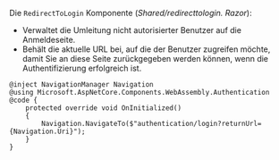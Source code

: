 Die `RedirectToLogin` Komponente (*Shared/redirecttologin. Razor*):

* Verwaltet die Umleitung nicht autorisierter Benutzer auf die Anmeldeseite.
* Behält die aktuelle URL bei, auf die der Benutzer zugreifen möchte, damit Sie an diese Seite zurückgegeben werden können, wenn die Authentifizierung erfolgreich ist.

```razor
@inject NavigationManager Navigation
@using Microsoft.AspNetCore.Components.WebAssembly.Authentication
@code {
    protected override void OnInitialized()
    {
        Navigation.NavigateTo($"authentication/login?returnUrl={Navigation.Uri}");
    }
}
```
